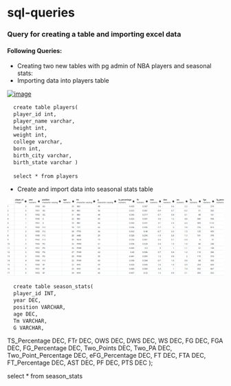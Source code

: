 # sql-queries

### Query for creating a table and importing excel data


####  Following Queries:

- Creating two new tables with pg admin of NBA players and seasonal stats:
- Importing data into players table

  
[<img width="683" alt="image" src="https://github.com/Jackelyneg/sql-queries/assets/81592631/128ecaa7-be2c-460d-a522-615b0172a8cf">](https://github.com/Jackelyneg/sql-queries/blob/main/Screenshot%202023-06-16%20144906.jpg)
  	
      create table players(
      player_id int,
      player_name varchar,
      height int,
      weight int,
      college varchar,
      born int,
      birth_city varchar,
      birth_state varchar )

      select * from players

-  Create and import data into seasonal stats table

![Github](https://github.com/Jackelyneg/sql-queries/blob/main/Capture%20new.PNG)

    
      create table season_stats(  
      player_id INT,
      year DEC,
      position VARCHAR,
      age DEC,
      Tm VARCHAR,
      G VARCHAR,

TS_Percentage DEC,
  FTr DEC,
  OWS DEC,
  DWS DEC,
  WS DEC,
  FG DEC,
  FGA DEC,
  FG_Percentage DEC,
  Two_Points DEC,
  Two_PA DEC,
  Two_Point_Percentage DEC,
  eFG_Percentage DEC,
  FT DEC,
  FTA DEC,
  FT_Percentage DEC,
  AST DEC,
  PF DEC,
  PTS DEC
);

select * from season_stats
